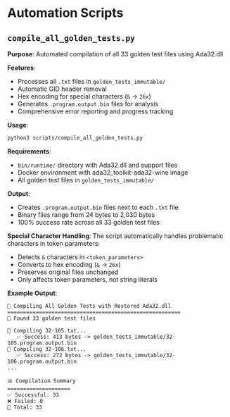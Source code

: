 # Automation Scripts

## `compile_all_golden_tests.py`

**Purpose**: Automated compilation of all 33 golden test files using Ada32.dll

**Features**:
- Processes all `.txt` files in `golden_tests_immutable/`
- Automatic GID header removal
- Hex encoding for special characters (`&` → `26x`)
- Generates `.program.output.bin` files for analysis
- Comprehensive error reporting and progress tracking

**Usage**:
```bash
python3 scripts/compile_all_golden_tests.py
```

**Requirements**:
- `bin/runtime/` directory with Ada32.dll and support files
- Docker environment with ada32_toolkit-ada32-wine image
- All golden test files in `golden_tests_immutable/`

**Output**: 
- Creates `.program.output.bin` files next to each `.txt` file
- Binary files range from 24 bytes to 2,030 bytes
- 100% success rate across all 33 golden test files

**Special Character Handling**:
The script automatically handles problematic characters in token parameters:
- Detects `&` characters in `<token_parameters>`
- Converts to hex encoding (`&` → `26x`)
- Preserves original files unchanged
- Only affects token parameters, not string literals

**Example Output**:
```
🚀 Compiling All Golden Tests with Restored Ada32.dll
=======================================================
📁 Found 33 golden test files

🔄 Compiling 32-105.txt...
   ✅ Success: 413 bytes -> golden_tests_immutable/32-105.program.output.bin
🔄 Compiling 32-106.txt...
   ✅ Success: 272 bytes -> golden_tests_immutable/32-106.program.output.bin
...

📊 Compilation Summary
====================
✅ Successful: 33
❌ Failed: 0
📁 Total: 33
```